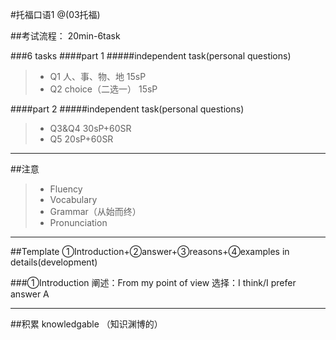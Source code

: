 #托福口语1
@(03托福)

##考试流程：
20min-6task

###6 tasks
####part 1
#####independent task(personal questions)
> * Q1    人、事、物、地     15sP
> * Q2    choice（二选一）   15sP

####part 2
#####independent task(personal questions)
> * Q3&Q4 30sP+60SR
> * Q5    20sP+60SR

------
##注意
> * Fluency
> * Vocabulary
> * Grammar（从始而终）
> * Pronunciation

------
##Template
①Introduction+②answer+③reasons+④examples in details(development)

###①Introduction
阐述：From my point of view
选择：I think/I prefer answer A

------
##积累
knowledgable （知识渊博的）
